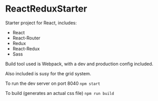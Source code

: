 # ReactReduxStarter

Starter project for React, includes:

- React
- React-Router
- Redux
- React-Redux
- Sass

Build tool used is Webpack, with a dev and production config included.

Also included is susy for the grid system.

To run the dev server on port 8040
``` npm start ```

To build (generates an actual css file)
``` npm run build ```
